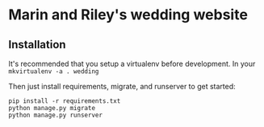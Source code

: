 # Marin and Riley's wedding website

## Installation
It's recommended that you setup a virtualenv before development. In your 
`mkvirtualenv -a . wedding`

Then just install requirements, migrate, and runserver to get started:

```
pip install -r requirements.txt
python manage.py migrate
python manage.py runserver
```
